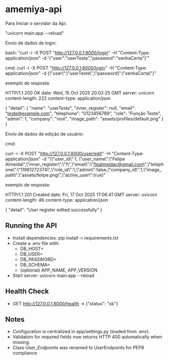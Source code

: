 # amemiya-api

Para Iniciar o servidor da Api:

"uvicorn main:app --reload"

Envio de dados de login:

bash: "curl -i -X POST "http://127.0.0.1:8000/login"   -H "Content-Type: application/json"   -d '{"user":"userTeste","password":"senhaCerta"}'"

cmd: curl -i -X POST "http://127.0.0.1:8000/login" -H "Content-Type: application/json" -d {\\"user\\":\\"userTeste\\",\\"password\\":\\"senhaCerta\\"}"

exemplo de resposta:

HTTP/1.1 200 OK
date: Wed, 15 Oct 2025 20:02:25 GMT
server: uvicorn
content-length: 222
content-type: application/json

{
    "detail": {
        "name": "userTeste",
        "inner_register": null,
        "email": "teste@example.com",
        "telephone": "0123456789", 
        "role": "Função Teste",
        "admin": 1,
        "company": "root",
        "image_path": "assets/profiles/default.png"
    }
}

Envio de dados de edição de usuário:

cmd:

curl -i -X POST "http://127.0.0.1:8000/user/edit" -H "Content-Type: application/json" -d "{\\"user_id\\":1, \\"user_name\\":\\"Felipe Almeida\\",\\"inner_register\\":\\"1\\",\\"email\\":\\"flpalmeidac@gmail.com\\",\\"telephone\\":\\"11981272374\\",\\"role_id\\":1,\\"admin\\":false,\\"company_id\\":1,\\"image_path\\":\\"assets/felipe.png\\",\\"active_user\\":true}"

exemplo de resposta:

HTTP/1.1 201 Created
date: Fri, 17 Oct 2025 17:06:41 GMT
server: uvicorn
content-length: 46
content-type: application/json

{
    "detail": "User register edited successfully"
}

## Running the API

- Install dependencies: pip install -r requirements.txt
- Create a .env file with:
  - DB_HOST=
  - DB_USER=
  - DB_PASSWORD=
  - DB_SCHEMA=
  - (optional) APP_NAME, APP_VERSION
- Start server: uvicorn main:app --reload

## Health Check

- GET http://127.0.0.1:8000/health → {"status": "ok"}

## Notes

- Configuration is centralized in app/settings.py (loaded from .env).
- Validation for required fields now returns HTTP 400 automatically when missing.
- Class User_Endpoints was renamed to UserEndpoints for PEP8 compliance.
